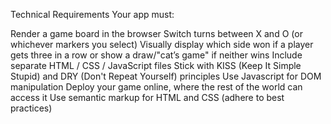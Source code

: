 Technical Requirements
Your app must:

Render a game board in the browser
Switch turns between X and O (or whichever markers you select)
Visually display which side won if a player gets three in a row or show a draw/"cat’s game" if neither wins
Include separate HTML / CSS / JavaScript files
Stick with KISS (Keep It Simple Stupid) and DRY (Don't Repeat Yourself) principles
Use Javascript for DOM manipulation
Deploy your game online, where the rest of the world can access it
Use semantic markup for HTML and CSS (adhere to best practices)
